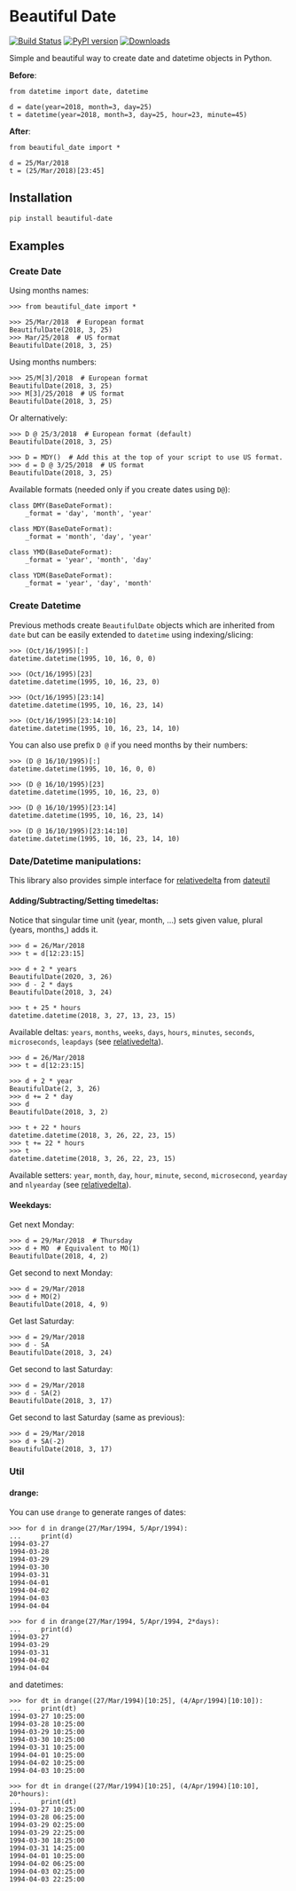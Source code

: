 # Beautiful Date

[![Build Status](https://travis-ci.org/kuzmoyev/beautiful-date.svg?branch=master)](https://travis-ci.org/kuzmoyev/beautiful-date)
[![PyPI version](https://badge.fury.io/py/beautiful-date.svg)](https://badge.fury.io/py/beautiful-date)
[![Downloads](https://pepy.tech/badge/beautiful-date)](https://pepy.tech/project/beautiful-date)

Simple and beautiful way to create date and datetime objects in Python.
       
**Before**:

```python3
from datetime import date, datetime

d = date(year=2018, month=3, day=25)
t = datetime(year=2018, month=3, day=25, hour=23, minute=45)
```
    
**After**:

```python3
from beautiful_date import *

d = 25/Mar/2018
t = (25/Mar/2018)[23:45]
```

## Installation

```bash
pip install beautiful-date
```

## Examples

### Create Date

Using months names:

```python3
>>> from beautiful_date import *

>>> 25/Mar/2018  # European format
BeautifulDate(2018, 3, 25)
>>> Mar/25/2018  # US format
BeautifulDate(2018, 3, 25)
```
    
Using months numbers:
    
```python3
>>> 25/M[3]/2018  # European format
BeautifulDate(2018, 3, 25)
>>> M[3]/25/2018  # US format
BeautifulDate(2018, 3, 25)
```

Or alternatively:

```python3
>>> D @ 25/3/2018  # European format (default)
BeautifulDate(2018, 3, 25)

>>> D = MDY()  # Add this at the top of your script to use US format. 
>>> d = D @ 3/25/2018  # US format
BeautifulDate(2018, 3, 25)
```
    
Available formats (needed only if you create dates using `D@`):
    
```python3
class DMY(BaseDateFormat):
    _format = 'day', 'month', 'year'

class MDY(BaseDateFormat):
    _format = 'month', 'day', 'year'

class YMD(BaseDateFormat):
    _format = 'year', 'month', 'day'

class YDM(BaseDateFormat):
    _format = 'year', 'day', 'month'
``` 
 
### Create Datetime

Previous methods create `BeautifulDate` objects which are inherited from `date` but can be 
easily extended to `datetime` using indexing/slicing:
 
```python3
>>> (Oct/16/1995)[:]
datetime.datetime(1995, 10, 16, 0, 0)

>>> (Oct/16/1995)[23]
datetime.datetime(1995, 10, 16, 23, 0)

>>> (Oct/16/1995)[23:14]
datetime.datetime(1995, 10, 16, 23, 14)

>>> (Oct/16/1995)[23:14:10]
datetime.datetime(1995, 10, 16, 23, 14, 10)
```

You can also use prefix `D @` if you need months by their numbers:    
    
```python3
>>> (D @ 16/10/1995)[:]
datetime.datetime(1995, 10, 16, 0, 0)

>>> (D @ 16/10/1995)[23]
datetime.datetime(1995, 10, 16, 23, 0)

>>> (D @ 16/10/1995)[23:14]
datetime.datetime(1995, 10, 16, 23, 14)

>>> (D @ 16/10/1995)[23:14:10]
datetime.datetime(1995, 10, 16, 23, 14, 10)
```
    
### Date/Datetime manipulations:

This library also provides simple interface for 
[relativedelta](http://dateutil.readthedocs.io/en/stable/relativedelta.html) from 
[dateutil](http://dateutil.readthedocs.io/en/stable/index.html)

#### Adding/Subtracting/Setting timedeltas:

Notice that singular time unit (year, month, ...) sets given value, plural (years, months,) adds it.


```python3
>>> d = 26/Mar/2018
>>> t = d[12:23:15]

>>> d + 2 * years
BeautifulDate(2020, 3, 26)
>>> d - 2 * days
BeautifulDate(2018, 3, 24)

>>> t + 25 * hours
datetime.datetime(2018, 3, 27, 13, 23, 15)
```
    
Available deltas: `years`, `months`, `weeks`, `days`, `hours`, `minutes`, 
`seconds`, `microseconds`, `leapdays`
(see [relativedelta](http://dateutil.readthedocs.io/en/stable/relativedelta.html)).

```python3
>>> d = 26/Mar/2018
>>> t = d[12:23:15]

>>> d + 2 * year
BeautifulDate(2, 3, 26)
>>> d += 2 * day
>>> d
BeautifulDate(2018, 3, 2)

>>> t + 22 * hours
datetime.datetime(2018, 3, 26, 22, 23, 15)
>>> t += 22 * hours
>>> t
datetime.datetime(2018, 3, 26, 22, 23, 15)
```

Available setters: `year`, `month`, `day`, `hour`, `minute`, `second`, `microsecond`,
`yearday` and `nlyearday`
(see [relativedelta](http://dateutil.readthedocs.io/en/stable/relativedelta.html)).

#### Weekdays:

Get next Monday:

```python3
>>> d = 29/Mar/2018  # Thursday
>>> d + MO  # Equivalent to MO(1)
BeautifulDate(2018, 4, 2)
```

Get second to next Monday:

```python3
>>> d = 29/Mar/2018
>>> d + MO(2)
BeautifulDate(2018, 4, 9)
```

Get last Saturday:

```python3
>>> d = 29/Mar/2018
>>> d - SA
BeautifulDate(2018, 3, 24)
```

Get second to last Saturday:

```python3
>>> d = 29/Mar/2018
>>> d - SA(2)
BeautifulDate(2018, 3, 17)
```

Get second to last Saturday (same as previous):

```python3
>>> d = 29/Mar/2018
>>> d + SA(-2)
BeautifulDate(2018, 3, 17)
```
    
### Util

#### drange:

You can use `drange` to generate ranges of dates:

```python3
>>> for d in drange(27/Mar/1994, 5/Apr/1994):
...     print(d)
1994-03-27
1994-03-28
1994-03-29
1994-03-30
1994-03-31
1994-04-01
1994-04-02
1994-04-03
1994-04-04

>>> for d in drange(27/Mar/1994, 5/Apr/1994, 2*days):
...     print(d)
1994-03-27
1994-03-29
1994-03-31
1994-04-02
1994-04-04
```
    
and datetimes:

```python3
>>> for dt in drange((27/Mar/1994)[10:25], (4/Apr/1994)[10:10]):
...     print(dt)
1994-03-27 10:25:00
1994-03-28 10:25:00
1994-03-29 10:25:00
1994-03-30 10:25:00
1994-03-31 10:25:00
1994-04-01 10:25:00
1994-04-02 10:25:00
1994-04-03 10:25:00

>>> for dt in drange((27/Mar/1994)[10:25], (4/Apr/1994)[10:10], 20*hours):
...     print(dt)
1994-03-27 10:25:00
1994-03-28 06:25:00
1994-03-29 02:25:00
1994-03-29 22:25:00
1994-03-30 18:25:00
1994-03-31 14:25:00
1994-04-01 10:25:00
1994-04-02 06:25:00
1994-04-03 02:25:00
1994-04-03 22:25:00
```
